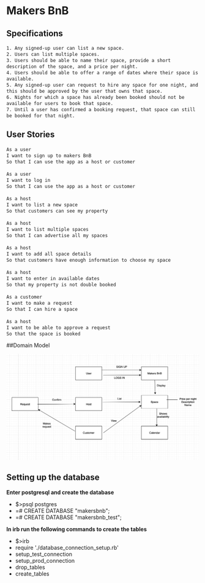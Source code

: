 # Makers BnB

## Specifications

```
1. Any signed-up user can list a new space.
2. Users can list multiple spaces.
3. Users should be able to name their space, provide a short description of the space, and a price per night.
4. Users should be able to offer a range of dates where their space is available.
5. Any signed-up user can request to hire any space for one night, and this should be approved by the user that owns that space.
6. Nights for which a space has already been booked should not be available for users to book that space.
7. Until a user has confirmed a booking request, that space can still be booked for that night.
```
## User Stories
```
As a user
I want to sign up to makers BnB
So that I can use the app as a host or customer

As a user
I want to log in
So that I can use the app as a host or customer

As a host
I want to list a new space
So that customers can see my property

As a host
I want to list multiple spaces
So that I can advertise all my spaces

As a host
I want to add all space details
So that customers have enough information to choose my space

As a host
I want to enter in available dates
So that my property is not double booked

As a customer
I want to make a request
So that I can hire a space

As a host
I want to be able to approve a request
So that the space is booked

```
##Domain Model

![Domain Model](Domain_model.png)

## Setting up the database

**Enter postgresql and create the database**
* $>psql postgres
* =# CREATE DATABASE "makersbnb";
* =# CREATE DATABASE "makersbnb_test";

**In irb run the following commands to create the tables**
* $>irb
* require './database_connection_setup.rb'
* setup_test_connection
* setup_prod_connection
* drop_tables
* create_tables

